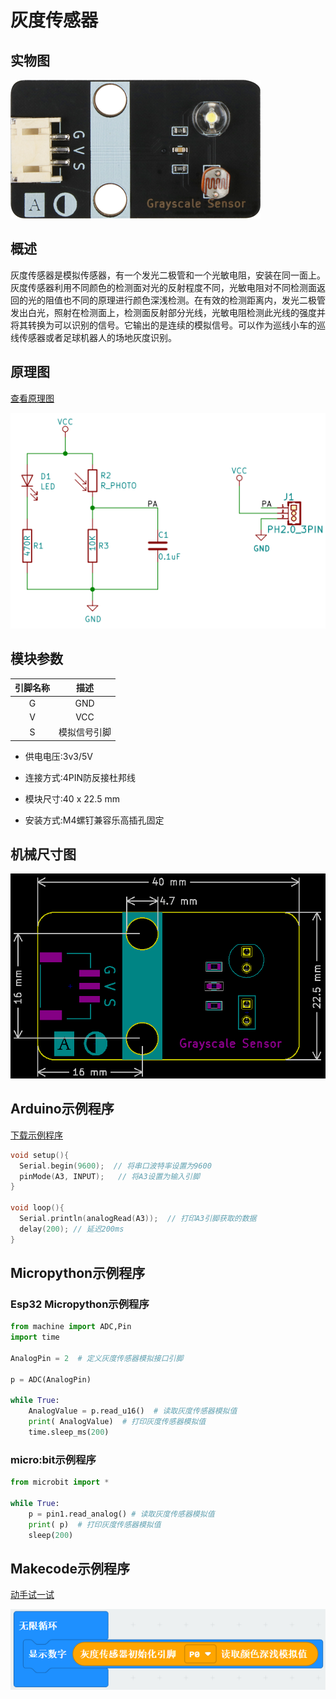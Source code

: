 # 灰度传感器

## 实物图

![实物图](picture/grayscale_sensor.png)

## 概述

灰度传感器是模拟传感器，有一个发光二极管和一个光敏电阻，安装在同一面上。灰度传感器利用不同颜色的检测面对光的反射程度不同，光敏电阻对不同检测面返回的光的阻值也不同的原理进行颜色深浅检测。在有效的检测距离内，发光二极管发出白光，照射在检测面上，检测面反射部分光线，光敏电阻检测此光线的强度并将其转换为可以识别的信号。它输出的是连续的模拟信号。可以作为巡线小车的巡线传感器或者足球机器人的场地灰度识别。

## 原理图

 [查看原理图](zh-cn\ph2.0_sensors\sensors\grayscale_sensor\grayscale_sensor_schematic.pdf ':ignore' )



![原理图](picture/grayscale_sensor_schematic.png)

## 模块参数

| 引脚名称 |     描述     |
| :------: | :----------: |
|    G     |     GND      |
|    V     |     VCC      |
|    S     | 模拟信号引脚 |

- 供电电压:3v3/5V

- 连接方式:4PIN防反接杜邦线

- 模块尺寸:40 x 22.5 mm

- 安装方式:M4螺钉兼容乐高插孔固定

## 机械尺寸图

![机械尺寸图](picture/grayscale_sensor_assembly.png)

## Arduino示例程序

[下载示例程序](zh-cn\ph2.0_sensors\sensors\grayscale_sensor\grayscale_sensor.zip ':ignore') 

```c
void setup(){
  Serial.begin(9600);  // 将串口波特率设置为9600
  pinMode(A3, INPUT);   // 将A3设置为输入引脚
}

void loop(){
  Serial.println(analogRead(A3));  // 打印A3引脚获取的数据
  delay(200); // 延迟200ms
}
```

## Micropython示例程序

### Esp32 Micropython示例程序

```python
from machine import ADC,Pin
import time

AnalogPin = 2  # 定义灰度传感器模拟接口引脚

p = ADC(AnalogPin)

while True:
    AnalogValue = p.read_u16()  # 读取灰度传感器模拟值
    print( AnalogValue)  # 打印灰度传感器模拟值
    time.sleep_ms(200)
```

### micro:bit示例程序

```python
from microbit import *

while True:
    p = pin1.read_analog() # 读取灰度传感器模拟值
    print( p)  # 打印灰度传感器模拟值
    sleep(200)
```

## Makecode示例程序

<a href="https://makecode.microbit.org/_hj7ektMpLhXF" target="_blank">动手试一试</a>

![](picture/03.jpg)